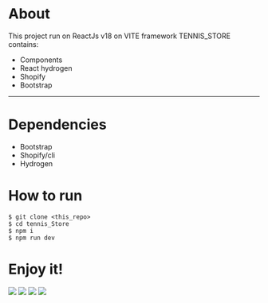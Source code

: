 # About
This project run on ReactJs v18 on VITE framework
TENNIS_STORE contains:
* Components
* React hydrogen
* Shopify
* Bootstrap
---
# Dependencies

* Bootstrap
* Shopify/cli
* Hydrogen

# How to run

    $ git clone <this_repo>
    $ cd tennis_Store
    $ npm i 
    $ npm run dev

# Enjoy it!

![](https://github.com/mayegow/client_admin/blob/main/crm_react/imagenes/Captura%20de%20pantalla%202024-01-01%20a%20la(s)%205.17.25%E2%80%AFp.m..png)
![]([https://github.com/mayegow/client_admin/blob/main/crm_react/imagenes/Captura%20de%20pantalla%202024-01-01%20a%20la(s)%205.17.33%E2%80%AFp.m..png](https://github.com/mayegow/tennis_store/tree/main/images#:~:text=3%20minutes%20ago-,Captura%20de%20pantalla%202024%2D09%2D16%20a%20la(s)%207.42.49%E2%80%AFp.m..png,-add%20images))
![]([https://github.com/mayegow/client_admin/blob/main/crm_react/imagenes/Captura%20de%20pantalla%202024-01-01%20a%20la(s)%205.18.08%E2%80%AFp.m..png](https://github.com/mayegow/tennis_store/tree/main/images#:~:text=3%20minutes%20ago-,Captura%20de%20pantalla%202024%2D09%2D16%20a%20la(s)%207.42.55%E2%80%AFp.m..png,-add%20images))
![]([https://github.com/mayegow/client_admin/blob/main/crm_react/imagenes/Captura%20de%20pantalla%202024-01-01%20a%20la(s)%205.18.15%E2%80%AFp.m..png](https://github.com/mayegow/tennis_store/tree/main/images#:~:text=3%20minutes%20ago-,Captura%20de%20pantalla%202024%2D09%2D16%20a%20la(s)%207.43.01%E2%80%AFp.m..png,-add%20images))

